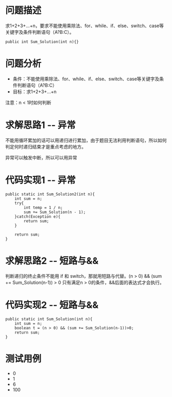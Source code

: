 # 问题描述
求1+2+3+...+n，要求不能使用乘除法、for、while、if、else、switch、case等关键字及条件判断语句（A?B:C）。

```
public int Sum_Solution(int n){}
```

# 问题分析
- 条件：不能使用乘除法、for、while、if、else、switch、case等关键字及条件判断语句（A?B:C）
- 目标：求1+2+3+...+n

注意：n < 1时如何判断
# 求解思路1 -- 异常
不能用循环累加的话可以用递归进行累加，由于题目无法利用判断语句，所以如何判定何时递归结束才是重点考虑的地方。

异常可以触发中断，所以可以用异常
# 代码实现1 -- 异常

```
public static int Sum_Solution2(int n){
	int sum = n;
	try{
		int temp = 1 / n;
		sum += Sum_Solution(n - 1);
	}catch(Exception e){
		return sum;
	}
	
	return sum;
}
```

# 求解思路2 -- 短路与&&
判断递归的终止条件不能用 if 和 switch，那就用短路与代替。(n > 0) && (sum += Sum_Solution(n-1)) > 0
只有满足n > 0的条件，&&后面的表达式才会执行。
# 代码实现2 -- 短路与&&

```
public static int Sum_Solution(int n){
    int sum = n;
    boolean t = (n > 0) && (sum += Sum_Solution(n-1))>0;
    return sum;
}
```

# 测试用例
- 0
- 1
- 6
- 100